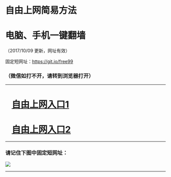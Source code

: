 ﻿# 自由上网简易方法

# 电脑、手机一键翻墙

（2017/10/09 更新，网址有效）

固定短网址：https://git.io/free99

### （微信如打不开，请转到浏览器打开）


***





# &nbsp;&nbsp; <a href="http://ft2854422174.fwq-tz-1001.info/fwqtz01.html?t=100900116429 " target="_blank">自由上网入口1</a>
# &nbsp;&nbsp; <a href="http://ft2711529874.fwq-tz-1002.info/fwqtz02.html?t=1009001448 " target="_blank">自由上网入口2</a>
***

### 请记住下图中固定短网址：

<img src="https://s3-us-west-2.amazonaws.com/fwq-1001/yjfq-20170905okok.png" /> 


***

